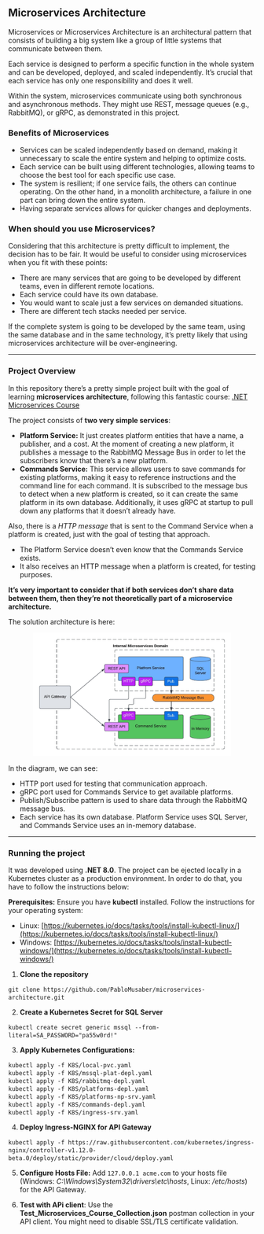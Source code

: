 ## Microservices Architecture

Microservices or Microservices Architecture is an architectural pattern that consists of building a big system like a group of little systems that communicate between them.

Each service is designed to perform a specific function in the whole system and can be developed, deployed, and scaled independently. It’s crucial that each service has only one responsibility and does it well.

Within the system, microservices communicate using both synchronous and asynchronous methods. They might use REST, message queues (e.g., RabbitMQ), or gRPC, as demonstrated in this project.

### Benefits of Microservices

- Services can be scaled independently based on demand, making it unnecessary to scale the entire system and helping to optimize costs.
- Each service can be built using different technologies, allowing teams to choose the best tool for each specific use case.
- The system is resilient; if one service fails, the others can continue operating. On the other hand, in a monolith architecture, a failure in one part can bring down the entire system.
- Having separate services allows for quicker changes and deployments.

### When should you use Microservices?

Considering that this architecture is pretty difficult to implement, the decision has to be fair. It would be useful to consider using microservices when you fit with these points:

- There are many services that are going to be developed by different teams, even in different remote locations.
- Each service could have its own database.
- You would want to scale just a few services on demanded situations.
- There are different tech stacks needed per service.

If the complete system is going to be developed by the same team, using the same database and in the same technology, it’s pretty likely that using microservices architecture will be over-engineering.

---

### Project Overview

In this repository there’s a pretty simple project built with the goal of learning **microservices architecture**, following this fantastic course: [.NET Microservices Course](https://www.youtube.com/watch?v=DgVjEo3OGBI)

The project consists of **two very simple services**:

- **Platform Service:** It just creates platform entities that have a name, a publisher, and a cost. At the moment of creating a new platform, it publishes a message to the RabbitMQ Message Bus in order to let the subscribers know that there’s a new platform.
- **Commands Service:** This service allows users to save commands for existing platforms, making it easy to reference instructions and the command line for each command. It is subscribed to the message bus to detect when a new platform is created, so it can create the same platform in its own database. Additionally, it uses gRPC at startup to pull down any platforms that it doesn’t already have.

Also, there is a _HTTP message_ that is sent to the Command Service when a platform is created, just with the goal of testing that approach.

- The Platform Service doesn’t even know that the Commands Service exists.
- It also receives an HTTP message when a platform is created, for testing purposes.

**It’s very important to consider that if both services don’t share data between them, then they’re not theoretically part of a microservice architecture.**

The solution architecture is here:

<div style="text-align: center;">
  <img src="Diagram.jpeg" width="80%" alt="Solution Diagram">
</div>

In the diagram, we can see:

- HTTP port used for testing that communication approach.
- gRPC port used for Commands Service to get available platforms.
- Publish/Subscribe pattern is used to share data through the RabbitMQ message bus.
- Each service has its own database. Platform Service uses SQL Server, and Commands Service uses an in-memory database.

---

### Running the project

It was developed using **.NET 8.0**. The project can be ejected locally in a Kubernetes cluster as a production environment. In order to do that, you have to follow the instructions below:

**Prerequisites:** Ensure you have **kubectl** installed. Follow the instructions for your operating system:

- Linux: [https://kubernetes.io/docs/tasks/tools/install-kubectl-linux/](https://kubernetes.io/docs/tasks/tools/install-kubectl-linux/)
- Windows: [https://kubernetes.io/docs/tasks/tools/install-kubectl-windows/](https://kubernetes.io/docs/tasks/tools/install-kubectl-windows/)

1. **Clone the repository**

```
git clone https://github.com/PabloMusaber/microservices-architecture.git
```

2. **Create a Kubernetes Secret for SQL Server**

```
kubectl create secret generic mssql --from-literal=SA_PASSWORD="pa55w0rd!"
```

3. **Apply Kubernetes Configurations:**

```
kubectl apply -f K8S/local-pvc.yaml
kubectl apply -f K8S/mssql-plat-depl.yaml
kubectl apply -f K8S/rabbitmq-depl.yaml
kubectl apply -f K8S/platforms-depl.yaml
kubectl apply -f K8S/platforms-np-srv.yaml
kubectl apply -f K8S/commands-depl.yaml
kubectl apply -f K8S/ingress-srv.yaml
```

4. **Deploy Ingress-NGINX for API Gateway**

```
kubectl apply -f https://raw.githubusercontent.com/kubernetes/ingress-nginx/controller-v1.12.0-beta.0/deploy/static/provider/cloud/deploy.yaml
```

5. **Configure Hosts File:** Add `127.0.0.1 acme.com` to your hosts file (Windows: _C:\Windows\System32\drivers\etc\hosts_, Linux: _/etc/hosts_) for the API Gateway.

6. **Test with APi client**: Use the **Test_Microservices_Course_Collection.json** postman collection in your API client. You might need to disable SSL/TLS certificate validation.
